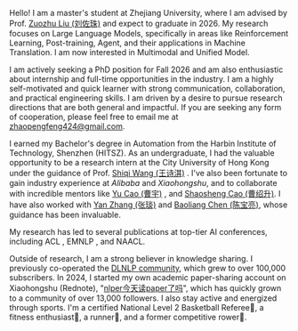 Hello! I am a master's student at Zhejiang University, where I am advised by Prof. [Zuozhu Liu (刘佐珠)](https://person.zju.edu.cn/en/lzz) and expect to graduate in 2026. My research focuses on Large Language Models, specifically in areas like Reinforcement Learning, Post-training, Agent, and their applications in Machine Translation. I am now interested in Multimodal and Unified Model.

I am actively seeking a PhD position for Fall 2026 and am also enthusiastic about internship and full-time opportunities in the industry. I am a highly self-motivated and quick learner with strong communication, collaboration, and practical engineering skills. I am driven by a desire to pursue research directions that are both general and impactful. If you are seeking any form of cooperation, please feel free to email me at [zhaopengfeng424@gmail.com](zhaopengfeng424@gmail.com).

I earned my Bachelor's degree in Automation from the Harbin Institute of Technology, Shenzhen (HITSZ). As an undergraduate, I had the valuable opportunity to be a research intern at the City University of Hong Kong under the guidance of Prof. [Shiqi Wang (王诗淇)](https://scholar.google.com/citations?user=Pr7s2VUAAAAJ) . I've also been fortunate to gain industry experience at *Alibaba* and *Xiaohongshu*, and to collaborate with incredible mentors like [Yu Cao (曹宇)](https://scholar.google.com/citations?user=lcTd7rkAAAAJ) , and [Shaosheng Cao  (曹绍升)](https://scholar.google.com/citations?user=ZF0ntl4AAAAJ). I have also worked with [Yan Zhang (张琰)](https://scholar.google.com/citations?user=-oIMVnUAAAAJ) and  [Baoliang Chen (陈宝亮)](https://scholar.google.com.hk/citations?user=w_WL27oAAAAJ&hl=zh-TW), whose guidance has been invaluable.

My research has led to several publications at top-tier AI conferences, including ACL , EMNLP , and NAACL.

Outside of research, I am a strong believer in knowledge sharing. I previously co-operated the [DLNLP community](https://mp.weixin.qq.com/s/xWNbeKWQRqmS3YYLRQzP2A), which grew to over 100,000 subscribers. In 2024, I started my own academic paper-sharing account on Xiaohongshu (Rednote), "[nlper今天读paper了吗](https://www.xiaohongshu.com/user/profile/62137b1f00000000100047e9?xsec_token=YBHot9aBAvQBmxHnrPsWAi6jCkjsr-WUfR3x_zTQEtMGA%3D&xsec_source=app_share&xhsshare=CopyLink&appuid=62137b1f00000000100047e9&apptime=1750169103&share_id=20e9d8d3455143cf937a8135a006ce4e&share_channel=copy_link)", which has quickly grown to a community of over 13,000 followers. I also stay active and energized through sports. I'm a certified National Level 2 Basketball Referee🏀, a fitness enthusiast🎽, a runner👟, and a former competitive rower🚣.

